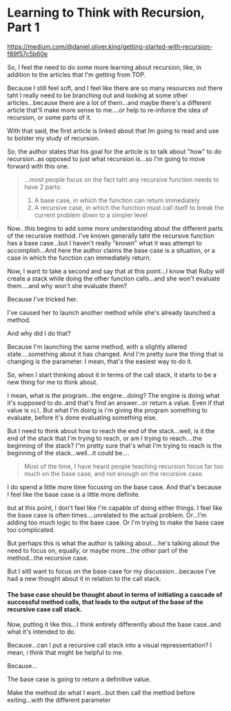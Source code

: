 # Learning to Think with Recursion, Part 1
<https://medium.com/@daniel.oliver.king/getting-started-with-recursion-f89f57c5b60e>

So, I feel the need to do some more learning about recursion, like, in addition to the articles that I'm getting from TOP. 

Because I still feel soft, and I feel like there are so many resources out there taht I really need to be branching out and looking at some other articles...because there are a lot of them...and maybe there's a different article that'll make more sense to me....or help to re-inforce the idea of recursion, or some parts of it.

With that said, the first article is linked about that Im going to read and use to bolster my study of recursion. 

So, the author states that his goal for the article is to talk about "how" to do recursion..as opposed to just what recursion is...so I'm going to move forward with this one.

> ...most people focus on the fact taht any recursive function needs to have 2 parts: 
> 
> 1. A base case, in which the function can return immediately
> 2. A recursive case, in which the function must call itself to break the current problem down to a simpler level

Now...this begins to add some more understanding about the different parts of the recursive method. I've known generally taht the recursive function has a base case...but I haven't really "known" what it was attempt to accomplish...And here the author claims the base case is a situation, or a case in which the function can immediately return. 

Now, I want to take a second and say that at this point...I know that Ruby will create a stack while doing the other function calls...and she won't evaluate them....and why won't she evaluate them? 

Because I've tricked her. 

I've caused her to launch another method while she's already launched a method. 

And why did I do that? 

Because I'm launching the same method, with a slightly altered state....something about it has changed. And I'm pretty sure the thing that is changing is the parameter. I mean, that's the easiest way to do it. 

So, when I start thinking about it in terms of the call stack, it starts to be a new thing for me to think about. 

I mean, what is the program...the engine...doing? The engine is doing what it's supposed to do..and that's find an answer...or return a value. Even if that value is `nil`. But what I'm doing is i'm giving the program something to evaluate, before it's done evaluating something else. 

But I need to think about how to reach the end of the stack...well, is it the end of the stack that I'm trying to reach, or am I trying to reach....the beginning of the stack? I"m pretty sure that's what I'm trying to reach is the beginning of the stack...well...it could be....

>Most of the time, I have heard people teaching recursion focus far too much on the base case, and not enough on the recursive case.

I do spend a little more time focusing on the base case. And that's because I feel like the base case is a little more definite. 

but at this point, I don't feel like I'm capable of doing either things. I feel like the base case is often times....unrelated to the actual problem. Or...I'm adding too much logic to the base case. Or I'm trying to make the base case too complicated. 

But perhaps this is what the author is talking about....he's talking about the need to focus on, equally, or maybe more...the other part of the method...the recursive case. 

But I sitll want to focus on the base case for my discussion...because I've had a new thought about it in relation to the call stack.

#### The base case should be thought about in terms of initiating a cascade of successful method calls, that leads to the output of the base of the recursive case call stack. 

Now, putting it like this...I think entirely differently about the base case..and what it's intended to do. 

Because...can I put a recursive call stack into a visual repressentation? I mean, i think that might be helpful to me. 

Because...

The base case is going to return a definitive value. 

Make the method do what I want...but then call the method before exiting...with the different parameter